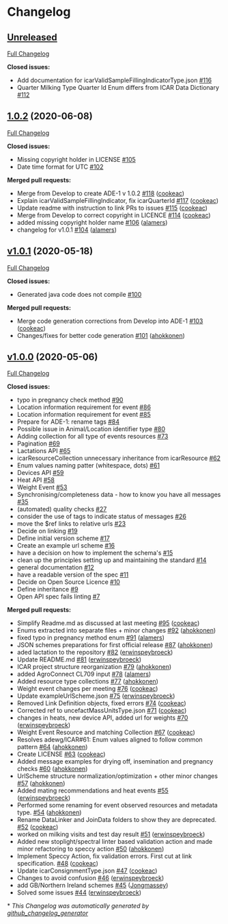 # Changelog

## [Unreleased](https://github.com/adewg/ICAR/tree/HEAD)

[Full Changelog](https://github.com/adewg/ICAR/compare/1.0.2...HEAD)

**Closed issues:**

- Add documentation for icarValidSampleFillingIndicatorType.json [\#116](https://github.com/adewg/ICAR/issues/116)
- Quarter Milking Type Quarter Id Enum differs from ICAR Data Dictionary [\#112](https://github.com/adewg/ICAR/issues/112)

## [1.0.2](https://github.com/adewg/ICAR/tree/1.0.2) (2020-06-08)

[Full Changelog](https://github.com/adewg/ICAR/compare/v1.0.1...1.0.2)

**Closed issues:**

- Missing copyright holder in LICENSE [\#105](https://github.com/adewg/ICAR/issues/105)
- Date time format for UTC [\#102](https://github.com/adewg/ICAR/issues/102)

**Merged pull requests:**

- Merge from Develop to create ADE-1 v 1.0.2 [\#118](https://github.com/adewg/ICAR/pull/118) ([cookeac](https://github.com/cookeac))
- Explain icarValidSampleFillingIndicator, fix icarQuarterId [\#117](https://github.com/adewg/ICAR/pull/117) ([cookeac](https://github.com/cookeac))
- Update readme with instruction to link PRs to issues [\#115](https://github.com/adewg/ICAR/pull/115) ([cookeac](https://github.com/cookeac))
- Merge from Develop to correct copyright in LICENCE [\#114](https://github.com/adewg/ICAR/pull/114) ([cookeac](https://github.com/cookeac))
- added missing copyright holder name [\#106](https://github.com/adewg/ICAR/pull/106) ([alamers](https://github.com/alamers))
- changelog for v1.0.1 [\#104](https://github.com/adewg/ICAR/pull/104) ([alamers](https://github.com/alamers))

## [v1.0.1](https://github.com/adewg/ICAR/tree/v1.0.1) (2020-05-18)

[Full Changelog](https://github.com/adewg/ICAR/compare/v1.0.0...v1.0.1)

**Closed issues:**

- Generated java code does not compile [\#100](https://github.com/adewg/ICAR/issues/100)

**Merged pull requests:**

- Merge code generation corrections from Develop into ADE-1 [\#103](https://github.com/adewg/ICAR/pull/103) ([cookeac](https://github.com/cookeac))
- Changes/fixes for better code generation [\#101](https://github.com/adewg/ICAR/pull/101) ([ahokkonen](https://github.com/ahokkonen))

## [v1.0.0](https://github.com/adewg/ICAR/tree/v1.0.0) (2020-05-06)

[Full Changelog](https://github.com/adewg/ICAR/compare/73d26c6ef88293c3da2f755d177ef35391f8ee53...v1.0.0)

**Closed issues:**

- typo in pregnancy check method [\#90](https://github.com/adewg/ICAR/issues/90)
- Location information requirement for event [\#86](https://github.com/adewg/ICAR/issues/86)
- Location information requirement for event [\#85](https://github.com/adewg/ICAR/issues/85)
- Prepare for ADE-1: rename tags [\#84](https://github.com/adewg/ICAR/issues/84)
- Possible issue in Animal/Location identifier type [\#80](https://github.com/adewg/ICAR/issues/80)
- Adding collection for all type of events resources [\#73](https://github.com/adewg/ICAR/issues/73)
- Pagination [\#69](https://github.com/adewg/ICAR/issues/69)
- Lactations API [\#65](https://github.com/adewg/ICAR/issues/65)
- icarResourceCollection unnecessary inheritance from icarResource [\#62](https://github.com/adewg/ICAR/issues/62)
- Enum values naming patter \(whitespace, dots\) [\#61](https://github.com/adewg/ICAR/issues/61)
- Devices API [\#59](https://github.com/adewg/ICAR/issues/59)
- Heat API [\#58](https://github.com/adewg/ICAR/issues/58)
- Weight Event [\#53](https://github.com/adewg/ICAR/issues/53)
- Synchronising/completeness data - how to know you have all messages [\#35](https://github.com/adewg/ICAR/issues/35)
- \(automated\) quality checks [\#27](https://github.com/adewg/ICAR/issues/27)
- consider the use of tags to indicate status of messages [\#26](https://github.com/adewg/ICAR/issues/26)
- move the $ref links to relative urls [\#23](https://github.com/adewg/ICAR/issues/23)
- Decide on linking [\#19](https://github.com/adewg/ICAR/issues/19)
- Define initial version scheme [\#17](https://github.com/adewg/ICAR/issues/17)
- Create an example url scheme [\#16](https://github.com/adewg/ICAR/issues/16)
- have a decision on how to implement the schema's [\#15](https://github.com/adewg/ICAR/issues/15)
- clean up the principles setting up and maintaining the standard [\#14](https://github.com/adewg/ICAR/issues/14)
- general documentation [\#12](https://github.com/adewg/ICAR/issues/12)
- have a readable version of the spec [\#11](https://github.com/adewg/ICAR/issues/11)
- Decide on Open Source Licence [\#10](https://github.com/adewg/ICAR/issues/10)
- Define inheritance [\#9](https://github.com/adewg/ICAR/issues/9)
- Open API spec fails linting [\#7](https://github.com/adewg/ICAR/issues/7)

**Merged pull requests:**

- Simplify Readme.md as discussed at last meeting [\#95](https://github.com/adewg/ICAR/pull/95) ([cookeac](https://github.com/cookeac))
- Enums extracted into separate files + minor changes [\#92](https://github.com/adewg/ICAR/pull/92) ([ahokkonen](https://github.com/ahokkonen))
- fixed typo in pregnancy method enum [\#91](https://github.com/adewg/ICAR/pull/91) ([alamers](https://github.com/alamers))
- JSON schemes preparations for first official release [\#87](https://github.com/adewg/ICAR/pull/87) ([ahokkonen](https://github.com/ahokkonen))
- aded lactation to the repository [\#82](https://github.com/adewg/ICAR/pull/82) ([erwinspeybroeck](https://github.com/erwinspeybroeck))
- Update README.md [\#81](https://github.com/adewg/ICAR/pull/81) ([erwinspeybroeck](https://github.com/erwinspeybroeck))
- ICAR project structure reorganization [\#79](https://github.com/adewg/ICAR/pull/79) ([ahokkonen](https://github.com/ahokkonen))
- added AgroConnect CL709 input [\#78](https://github.com/adewg/ICAR/pull/78) ([alamers](https://github.com/alamers))
- Added resource type collections [\#77](https://github.com/adewg/ICAR/pull/77) ([ahokkonen](https://github.com/ahokkonen))
- Weight event changes per meeting [\#76](https://github.com/adewg/ICAR/pull/76) ([cookeac](https://github.com/cookeac))
- Update exampleUrlScheme.json [\#75](https://github.com/adewg/ICAR/pull/75) ([erwinspeybroeck](https://github.com/erwinspeybroeck))
- Removed Link Definition objects, fixed errors [\#74](https://github.com/adewg/ICAR/pull/74) ([cookeac](https://github.com/cookeac))
- Corrected ref to uncefactMassUnitsType.json [\#71](https://github.com/adewg/ICAR/pull/71) ([cookeac](https://github.com/cookeac))
- changes in heats, new device API, added url for weights [\#70](https://github.com/adewg/ICAR/pull/70) ([erwinspeybroeck](https://github.com/erwinspeybroeck))
- Weight Event Resource and matching Collection [\#67](https://github.com/adewg/ICAR/pull/67) ([cookeac](https://github.com/cookeac))
- Resolves adewg/ICAR\#61: Enum values aligned to follow common pattern [\#64](https://github.com/adewg/ICAR/pull/64) ([ahokkonen](https://github.com/ahokkonen))
- Create LICENSE [\#63](https://github.com/adewg/ICAR/pull/63) ([cookeac](https://github.com/cookeac))
- Added message examples for drying off, insemination and pregnancy checks [\#60](https://github.com/adewg/ICAR/pull/60) ([ahokkonen](https://github.com/ahokkonen))
- UrlScheme structure normalization/optimization + other minor changes [\#57](https://github.com/adewg/ICAR/pull/57) ([ahokkonen](https://github.com/ahokkonen))
- Added mating recommendations and heat events [\#55](https://github.com/adewg/ICAR/pull/55) ([erwinspeybroeck](https://github.com/erwinspeybroeck))
- Performed some renaming for event observed resources and metadata type. [\#54](https://github.com/adewg/ICAR/pull/54) ([ahokkonen](https://github.com/ahokkonen))
- Rename DataLinker and JoinData folders to show they are deprecated. [\#52](https://github.com/adewg/ICAR/pull/52) ([cookeac](https://github.com/cookeac))
- worked on milking visits and test day result [\#51](https://github.com/adewg/ICAR/pull/51) ([erwinspeybroeck](https://github.com/erwinspeybroeck))
- Added new stoplight/spectral linter based validation action and made minor refactoring to speccy action [\#50](https://github.com/adewg/ICAR/pull/50) ([ahokkonen](https://github.com/ahokkonen))
- Implement Speccy Action, fix validation errors. First cut at link specification. [\#48](https://github.com/adewg/ICAR/pull/48) ([cookeac](https://github.com/cookeac))
- Update icarConsignmentType.json [\#47](https://github.com/adewg/ICAR/pull/47) ([cookeac](https://github.com/cookeac))
- Changes to avoid confusion [\#46](https://github.com/adewg/ICAR/pull/46) ([erwinspeybroeck](https://github.com/erwinspeybroeck))
- add GB/Northern Ireland schemes [\#45](https://github.com/adewg/ICAR/pull/45) ([Jongmassey](https://github.com/Jongmassey))
- Solved some issues [\#44](https://github.com/adewg/ICAR/pull/44) ([erwinspeybroeck](https://github.com/erwinspeybroeck))



\* *This Changelog was automatically generated by [github_changelog_generator](https://github.com/github-changelog-generator/github-changelog-generator)*
